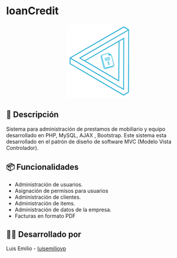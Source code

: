 # loanCredit

<div align="center">
  <img src="./views/assets/img/Logo.png" alt="logo" />
</div>

## 📑 Descripción

Sistema para administración de prestamos de mobiliario y equipo desarrollado en PHP, MySQL, AJAX , Bootstrap. Este sistema esta desarrollado en el patrón de diseño de software MVC (Modelo Vista Controlador).

## 📦 Funcionalidades

- Administración de usuarios.
- Asignación de permisos para usuarios
- Administración de clientes.
- Administración de items.
- Administración de datos de la empresa.
- Facturas en formato PDF

## 👨‍💻 Desarrollado por

Luis Emilio - [luisemiliovp](https://github.com/LuisEmilioVP)
